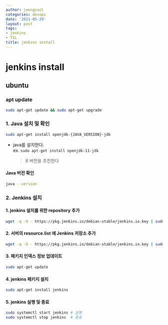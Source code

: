 ```yaml
---
author: jeongcool
categories: devops
date: '2021-05-29'
layout: post
tags:
- jenkins
- TIL
title: jenkins install
---
```


# jenkins install
## ubuntu
### apt update
```sh
sudo apt-get update && sudo apt-get upgrade
```
### 1. Java 설치 및 확인
```sh
sudo apt-get install openjdk-{JAVA_VERSION}-jdk
```
- java를 설치한다.  
  ex. `sudo apt-get install openjdk-11-jdk`
  > 8 버전을 추천한다

#### Java 버전 확인
```sh
java --version
```

### 2. Jenkins 설치 
#### 1. jenkins 설치를 위한 repository 추가
```sh
wget -q -O - https://pkg.jenkins.io/debian-stable/jenkins.io.key | sudo apt-key add -
```

#### 2. 서버의 resource.list 에 Jenkins 저장소 추가 
```sh
wget -q -O - https://pkg.jenkins.io/debian-stable/jenkins.io.key | sudo apt-key add -
```

#### 3. 패키지 인덱스 정보 업데이트
```sh
sudo apt-get update
```

#### 4. jenkins 패키지 설치
```sh
sudo apt-get install jenkins
```

#### 5. jenkins 실행 및 종료
```sh
sudo systemctl start jenkins # 실행
sudo systemctl stop jenkins  # 종료
```